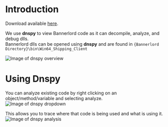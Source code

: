 # Introduction

Download available [here](https://github.com/dnSpy/dnSpy/releases).

We use **dnspy** to view Bannerlord code as it can decompile, analyze, and debug dlls.<br/>
Bannerlord dlls can be opened using **dnspy** and are found in `{Bannerlord Directory}\bin\Win64_Shipping_Client`<br/>


![Image of dnspy overview](~/images/dnspy_overview.png)

# Using Dnspy

You can analyze existing code by right clicking on an object/method/variable and selecting analyze. <br/>
![Image of dnspy dropdown](~/images/dnspy_analyze.png)

This allows you to trace where that code is being used and what is using it. <br/>
![Image of dnspy analysis](~/images/dnspy_analysis_detail.png)